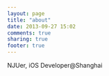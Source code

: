 ```yaml
---
layout: page
title: "about"
date: 2013-09-27 15:02
comments: true
sharing: true
footer: true
---
```


NJUer, iOS Developer@Shanghai